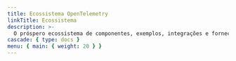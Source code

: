 ```yaml
---
title: Ecossistema OpenTelemetry
linkTitle: Ecossistema
description: >-
  O próspero ecossistema de componentes, exemplos, integrações e fornecedores do OpenTelemetry
cascade: { type: docs }
menu: { main: { weight: 20 } }
---
```

